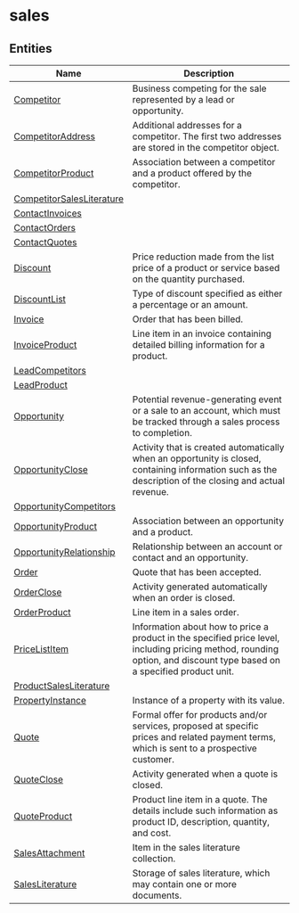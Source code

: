 # sales


## Entities

|Name|Description|
|---|---|
|[Competitor](https://docs.microsoft.com/en-us/common-data-model/schema/core/applicationcommon/foundationcommon/crmcommon/sales/Competitor)|Business competing for the sale represented by a lead or opportunity.  |
|[CompetitorAddress](https://docs.microsoft.com/en-us/common-data-model/schema/core/applicationcommon/foundationcommon/crmcommon/sales/CompetitorAddress)|Additional addresses for a competitor. The first two addresses are stored in the competitor object.  |
|[CompetitorProduct](https://docs.microsoft.com/en-us/common-data-model/schema/core/applicationcommon/foundationcommon/crmcommon/sales/CompetitorProduct)|Association between a competitor and a product offered by the competitor.  |
|[CompetitorSalesLiterature](https://docs.microsoft.com/en-us/common-data-model/schema/core/applicationcommon/foundationcommon/crmcommon/sales/CompetitorSalesLiterature)|  |
|[ContactInvoices](https://docs.microsoft.com/en-us/common-data-model/schema/core/applicationcommon/foundationcommon/crmcommon/sales/ContactInvoices)|  |
|[ContactOrders](https://docs.microsoft.com/en-us/common-data-model/schema/core/applicationcommon/foundationcommon/crmcommon/sales/ContactOrders)|  |
|[ContactQuotes](https://docs.microsoft.com/en-us/common-data-model/schema/core/applicationcommon/foundationcommon/crmcommon/sales/ContactQuotes)|  |
|[Discount](https://docs.microsoft.com/en-us/common-data-model/schema/core/applicationcommon/foundationcommon/crmcommon/sales/Discount)|Price reduction made from the list price of a product or service based on the quantity purchased.  |
|[DiscountList](https://docs.microsoft.com/en-us/common-data-model/schema/core/applicationcommon/foundationcommon/crmcommon/sales/DiscountList)|Type of discount specified as either a percentage or an amount.  |
|[Invoice](https://docs.microsoft.com/en-us/common-data-model/schema/core/applicationcommon/foundationcommon/crmcommon/sales/Invoice)|Order that has been billed.  |
|[InvoiceProduct](https://docs.microsoft.com/en-us/common-data-model/schema/core/applicationcommon/foundationcommon/crmcommon/sales/InvoiceProduct)|Line item in an invoice containing detailed billing information for a product.  |
|[LeadCompetitors](https://docs.microsoft.com/en-us/common-data-model/schema/core/applicationcommon/foundationcommon/crmcommon/sales/LeadCompetitors)|  |
|[LeadProduct](https://docs.microsoft.com/en-us/common-data-model/schema/core/applicationcommon/foundationcommon/crmcommon/sales/LeadProduct)|  |
|[Opportunity](https://docs.microsoft.com/en-us/common-data-model/schema/core/applicationcommon/foundationcommon/crmcommon/sales/Opportunity)|Potential revenue-generating event or a sale to an account, which must be tracked through a sales process to completion.  |
|[OpportunityClose](https://docs.microsoft.com/en-us/common-data-model/schema/core/applicationcommon/foundationcommon/crmcommon/sales/OpportunityClose)|Activity that is created automatically when an opportunity is closed, containing information such as the description of the closing and actual revenue.  |
|[OpportunityCompetitors](https://docs.microsoft.com/en-us/common-data-model/schema/core/applicationcommon/foundationcommon/crmcommon/sales/OpportunityCompetitors)|  |
|[OpportunityProduct](https://docs.microsoft.com/en-us/common-data-model/schema/core/applicationcommon/foundationcommon/crmcommon/sales/OpportunityProduct)|Association between an opportunity and a product.  |
|[OpportunityRelationship](https://docs.microsoft.com/en-us/common-data-model/schema/core/applicationcommon/foundationcommon/crmcommon/sales/OpportunityRelationship)|Relationship between an account or contact and an opportunity.  |
|[Order](https://docs.microsoft.com/en-us/common-data-model/schema/core/applicationcommon/foundationcommon/crmcommon/sales/Order)|Quote that has been accepted.  |
|[OrderClose](https://docs.microsoft.com/en-us/common-data-model/schema/core/applicationcommon/foundationcommon/crmcommon/sales/OrderClose)|Activity generated automatically when an order is closed.  |
|[OrderProduct](https://docs.microsoft.com/en-us/common-data-model/schema/core/applicationcommon/foundationcommon/crmcommon/sales/OrderProduct)|Line item in a sales order.  |
|[PriceListItem](https://docs.microsoft.com/en-us/common-data-model/schema/core/applicationcommon/foundationcommon/crmcommon/sales/PriceListItem)|Information about how to price a product in the specified price level, including pricing method, rounding option, and discount type based on a specified product unit.  |
|[ProductSalesLiterature](https://docs.microsoft.com/en-us/common-data-model/schema/core/applicationcommon/foundationcommon/crmcommon/sales/ProductSalesLiterature)|  |
|[PropertyInstance](https://docs.microsoft.com/en-us/common-data-model/schema/core/applicationcommon/foundationcommon/crmcommon/sales/PropertyInstance)|Instance of a property with its value.  |
|[Quote](https://docs.microsoft.com/en-us/common-data-model/schema/core/applicationcommon/foundationcommon/crmcommon/sales/Quote)|Formal offer for products and/or services, proposed at specific prices and related payment terms, which is sent to a prospective customer.  |
|[QuoteClose](https://docs.microsoft.com/en-us/common-data-model/schema/core/applicationcommon/foundationcommon/crmcommon/sales/QuoteClose)|Activity generated when a quote is closed.  |
|[QuoteProduct](https://docs.microsoft.com/en-us/common-data-model/schema/core/applicationcommon/foundationcommon/crmcommon/sales/QuoteProduct)|Product line item in a quote. The details include such information as product ID, description, quantity, and cost.  |
|[SalesAttachment](https://docs.microsoft.com/en-us/common-data-model/schema/core/applicationcommon/foundationcommon/crmcommon/sales/SalesAttachment)|Item in the sales literature collection.  |
|[SalesLiterature](https://docs.microsoft.com/en-us/common-data-model/schema/core/applicationcommon/foundationcommon/crmcommon/sales/SalesLiterature)|Storage of sales literature, which may contain one or more documents.  |
